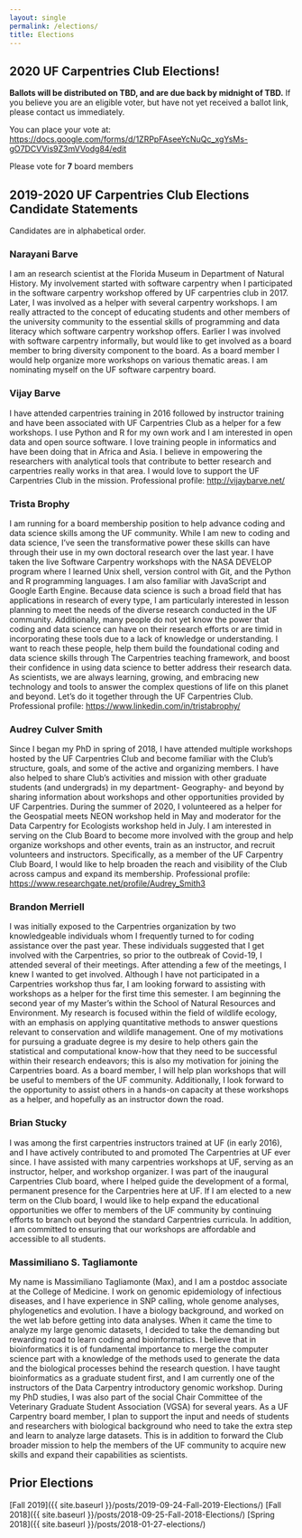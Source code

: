 ```yaml
---
layout: single
permalink: /elections/
title: Elections
---
```


## 2020 UF Carpentries Club Elections!

**Ballots will be distributed on TBD, and are due back by midnight of TBD.**
If you believe you are an eligible voter, but have not yet received a ballot link, please contact us immediately.

You can place your vote at: https://docs.google.com/forms/d/1ZRPpFAseeYcNuQc_xgYsMs-gO7DCVVis9Z3mVVodg84/edit

Please vote for **7** board members

## 2019-2020 UF Carpentries Club Elections Candidate Statements
Candidates are in alphabetical order. 

### Narayani Barve
I am an research scientist at the Florida Museum in Department of Natural History. My involvement started with software carpentry when I participated in the software carpentry workshop offered by UF carpentries club in 2017. Later, I was involved as a helper with several carpentry workshops. I am really attracted to the concept of educating students and other members of the university community to the essential skills of programming and data literacy which software carpentry workshop offers. Earlier I was involved with software carpentry informally, but would like to get involved as a board member to bring diversity component to the board. As a board member I would help organize more workshops on various thematic areas. I am nominating myself on the UF software carpentry board. 

### Vijay Barve
I have attended carpentries training in 2016 followed by instructor training and have been associated with UF Carpentries Club as a helper for a few workshops. I use Python and R for my own work and I am interested in open data and open source software. I love training people in informatics and have been doing that in Africa and Asia. I believe in empowering the researchers with analytical tools that contribute to better research and carpentries really works in that area. I would love to support the UF Carpentries Club in the mission. 
Professional profile: http://vijaybarve.net/

### Trista Brophy
I am running for a board membership position to help advance coding and data science skills among the UF community. While I am new to coding and data science, I’ve seen the transformative power these skills can have through their use in my own doctoral research over the last year. I have taken the live Software Carpentry workshops with the NASA DEVELOP program where I learned Unix shell, version control with Git, and the Python and R programming languages. I am also familiar with JavaScript and Google Earth Engine. Because data science is such a broad field that has applications in research of every type, I am particularly interested in lesson planning to meet the needs of the diverse research conducted in the UF community. Additionally, many people do not yet know the power that coding and data science can have on their research efforts or are timid in incorporating these tools due to a lack of knowledge or understanding. I want to reach these people, help them build the foundational coding and data science skills through The Carpentries teaching framework, and boost their confidence in using data science to better address their research data. As scientists, we are always learning, growing, and embracing new technology and tools to answer the complex questions of life on this planet and beyond. Let’s do it together through the UF Carpentries Club. 
Professional profile: https://www.linkedin.com/in/tristabrophy/

### Audrey Culver Smith
Since I began my PhD in spring of 2018, I have attended multiple workshops hosted by the UF Carpentries Club and become familiar with the Club’s structure, goals, and some of the active and organizing members. I have also helped to share Club’s activities and mission with other graduate students (and undergrads) in my department- Geography- and beyond by sharing information about workshops and other opportunities provided by UF Carpentries. During the summer of 2020, I volunteered as a helper for the Geospatial meets NEON workshop held in May and moderator for the Data Carpentry for Ecologists workshop held in July.  I am interested in serving on the Club Board to become more involved with the group and help organize workshops and other events, train as an instructor, and recruit volunteers and instructors.  Specifically, as a member of the UF Carpentry Club Board, I would like to help broaden the reach and visibility of the Club across campus and expand its membership. 
Professional profile: https://www.researchgate.net/profile/Audrey_Smith3

### Brandon Merriell
I was initially exposed to the Carpentries organization by two knowledgeable individuals whom I frequently turned to for coding assistance over the past year. These individuals suggested that I get involved with the Carpentries, so prior to the outbreak of Covid-19, I attended several of their meetings. After attending a few of the meetings, I knew I wanted to get involved. Although I have not participated in a Carpentries workshop thus far, I am looking forward to assisting with workshops as a helper for the first time this semester.
I am beginning the second year of my Master’s within the School of Natural Resources and Environment. My research is focused within the field of wildlife ecology, with an emphasis on applying quantitative methods to answer questions relevant to conservation and wildlife management. One of my motivations for pursuing a graduate degree is my desire to help others gain the statistical and computational know-how that they need to be successful within their research endeavors; this is also my motivation for joining the Carpentries board. As a board member, I will help plan workshops that will be useful to members of the UF community. Additionally, I look forward to the opportunity to assist others in a hands-on capacity at these workshops as a helper, and hopefully as an instructor down the road.

### Brian Stucky
I was among the first carpentries instructors trained at UF (in early 2016), and I have actively contributed to and promoted The Carpentries at UF ever since.  I have assisted with many carpentries workshops at UF, serving as an instructor, helper, and workshop organizer.  I was part of the inaugural Carpentries Club board, where I helped guide the development of a formal, permanent presence for the Carpentries here at UF.  If I am elected to a new term on the Club board, I would like to help expand the educational opportunities we offer to members of the UF community by continuing efforts to branch out beyond the standard Carpentries curricula.  In addition, I am committed to ensuring that our workshops are affordable and accessible to all students.

### Massimiliano S. Tagliamonte
My name is Massimiliano Tagliamonte (Max), and I am a postdoc associate at the College of Medicine. I work on genomic epidemiology of infectious diseases, and I have experience in SNP calling, whole genome analyses, phylogenetics and evolution. I have a biology background, and worked on the wet lab before getting into data analyses. When it came the time to analyze my large genomic datasets, I decided to take the demanding but rewarding road to learn coding and bioinformatics. I believe that in bioinformatics it is of fundamental importance to merge the computer science part with a knowledge of the methods used to generate the data and the biological processes behind the research question.
I have taught bioinformatics as a graduate student first, and I am currently one of the instructors of the Data Carpentry introductory genomic workshop. During my PhD studies, I was also part of the social Chair Committee of the Veterinary Graduate Student Association (VGSA) for several years.
As a UF Carpentry board member, I plan to support the input and needs of students and researchers with biological background who need to take the extra step and learn to analyze large datasets. This is in addition to forward the Club broader mission to help the members of the UF community to acquire new skills and expand their capabilities as scientists.

## Prior Elections

[Fall 2019]({{ site.baseurl }}/posts/2019-09-24-Fall-2019-Elections/)
[Fall 2018]({{ site.baseurl }}/posts/2018-09-25-Fall-2018-Elections/)
[Spring 2018]({{ site.baseurl }}/posts/2018-01-27-elections/)
